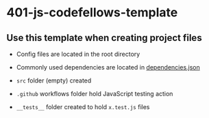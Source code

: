# 401-js-codefellows-template

## Use this template when creating project files

* Config files are located in the root directory

* Commonly used dependencies are located in [dependencies.json](dependencies.json)

* `src` folder (empty) created

* `.github` workflows folder hold JavaScript testing action

* `__tests__` folder created to hold `x.test.js` files
